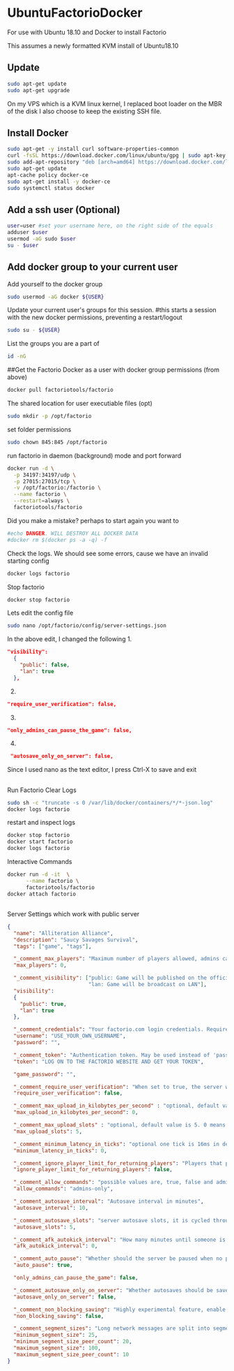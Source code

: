 # UbuntuFactorioDocker
For use with Ubuntu 18.10 and Docker to install Factorio

This assumes a newly formatted KVM install of Ubuntu18.10

## Update
```sh 
sudo apt-get update
sudo apt-get upgrade
```
On my VPS which is a KVM linux kernel, 
I replaced boot loader on the MBR of the disk
I also choose to keep the existing SSH file.

## Install Docker
```sh
sudo apt-get -y install curl software-properties-common
curl -fsSL https://download.docker.com/linux/ubuntu/gpg | sudo apt-key add -
sudo add-apt-repository "deb [arch=amd64] https://download.docker.com/linux/ubuntu $(lsb_release -cs) stable"
sudo apt-get update
apt-cache policy docker-ce
sudo apt-get install -y docker-ce
sudo systemctl status docker
```

## Add a ssh user (Optional)
```sh
user=user #set your username here, on the right side of the equals
adduser $user
usermod -aG sudo $user
su - $user
```
## Add docker group to your current user
Add yourself to the docker group
```sh
sudo usermod -aG docker ${USER}
```
Update your current user's groups for this session. #this starts a session with the new docker permissions, preventing a restart/logout
```sh
sudo su - ${USER} 
```
List the groups you are a part of
```sh
id -nG
```

##Get the Factorio Docker
as a user with docker group permissions (from above)
```sh
docker pull factoriotools/factorio
```
The shared location for user executiable files (opt)
```sh
sudo mkdir -p /opt/factorio
```
set folder permissions
```sh 
sudo chown 845:845 /opt/factorio
```
run factorio in daemon (background) mode and port forward
```sh
docker run -d \
  -p 34197:34197/udp \
  -p 27015:27015/tcp \
  -v /opt/factorio:/factorio \
  --name factorio \
  --restart=always \
  factoriotools/factorio
```
Did you make a mistake? perhaps to start again you want to 
```sh
#echo DANGER. WILL DESTROY ALL DOCKER DATA
#docker rm $(docker ps -a -q) -f
```
Check the logs. We should see some errors, cause we have an invalid starting config
```sh
docker logs factorio
```
Stop factorio
```sh
docker stop factorio
```

Lets edit the config file
```sh
sudo nano /opt/factorio/config/server-settings.json
```
In the above edit, I changed the following
1.  
```json
"visibility":
  {
    "public": false,
    "lan": true
  },
```
2. 
```json
"require_user_verification": false,
```
3. 
```json
"only_admins_can_pause_the_game": false,
```
4. 
```json
 "autosave_only_on_server": false,
```

Since I used nano as the text editor, I press Ctrl-X to save and exit

##
Run Factorio
Clear Logs
```sh
sudo sh -c "truncate -s 0 /var/lib/docker/containers/*/*-json.log"
docker logs factorio
```
restart and inspect logs
```sh
docker stop factorio
docker start factorio
docker logs factorio
```

Interactive Commands
```sh
docker run -d -it  \
      --name factorio \
      factoriotools/factorio
docker attach factorio

```



##
Server Settings which work with public server
```json
{
  "name": "Alliteration Alliance",
  "description": "Saucy Savages Survival",
  "tags": ["game", "tags"],

  "_comment_max_players": "Maximum number of players allowed, admins can join even a full server. 0 means unlimited.",
  "max_players": 0,

  "_comment_visibility": ["public: Game will be published on the official Factorio matching server",
                          "lan: Game will be broadcast on LAN"],
  "visibility":
  {
    "public": true,
    "lan": true
  },

  "_comment_credentials": "Your factorio.com login credentials. Required for games with visibility public",
  "username": "USE_YOUR_OWN_USERNAME",
  "password": "",

  "_comment_token": "Authentication token. May be used instead of 'password' above.",
  "token": "LOG ON TO THE FACTORIO WEBSITE AND GET YOUR TOKEN",

  "game_password": "",

  "_comment_require_user_verification": "When set to true, the server will only allow clients that have a valid Factorio.com account",
  "require_user_verification": false,

  "_comment_max_upload_in_kilobytes_per_second" : "optional, default value is 0. 0 means unlimited.",
  "max_upload_in_kilobytes_per_second": 0,

  "_comment_max_upload_slots" : "optional, default value is 5. 0 means unlimited.",
  "max_upload_slots": 5,

  "_comment_minimum_latency_in_ticks": "optional one tick is 16ms in default speed, default value is 0. 0 means no minimum.",
  "minimum_latency_in_ticks": 0,

  "_comment_ignore_player_limit_for_returning_players": "Players that played on this map already can join even when the max player limit was reached.",
  "ignore_player_limit_for_returning_players": false,

  "_comment_allow_commands": "possible values are, true, false and admins-only",
  "allow_commands": "admins-only",

  "_comment_autosave_interval": "Autosave interval in minutes",
  "autosave_interval": 10,

  "_comment_autosave_slots": "server autosave slots, it is cycled through when the server autosaves.",
  "autosave_slots": 5,

  "_comment_afk_autokick_interval": "How many minutes until someone is kicked when doing nothing, 0 for never.",
  "afk_autokick_interval": 0,

  "_comment_auto_pause": "Whether should the server be paused when no players are present.",
  "auto_pause": true,

  "only_admins_can_pause_the_game": false,

  "_comment_autosave_only_on_server": "Whether autosaves should be saved only on server or also on all connected clients. Default is true.",
  "autosave_only_on_server": false,

  "_comment_non_blocking_saving": "Highly experimental feature, enable only at your own risk of losing your saves. On UNIX systems, server will fork itself to create an autosave. Autosaving on connected Windows clients will be disabled regardless of autosave_only_on_server option.",
  "non_blocking_saving": false,

  "_comment_segment_sizes": "Long network messages are split into segments that are sent over multiple ticks. Their size depends on the number of peers currently connected. Increasing the segment size will increase upload bandwidth requirement for the server and download bandwidth requirement for clients. This setting only affects server outbound messages. Changing these settings can have a negative impact on connection stability for some clients.",
  "minimum_segment_size": 25,
  "minimum_segment_size_peer_count": 20,
  "maximum_segment_size": 100,
  "maximum_segment_size_peer_count": 10
}

```
